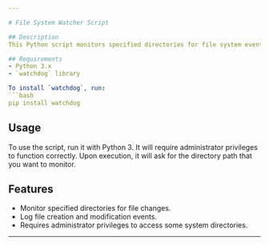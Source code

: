 ```yaml
---

# File System Watcher Script

## Description
This Python script monitors specified directories for file system events such as file creation and modification. It uses the `watchdog` library to keep track of filesystem changes. When a file is created or modified, the script logs these events.

## Requirements
- Python 3.x
- `watchdog` library

To install `watchdog`, run:
```bash
pip install watchdog
```

## Usage
To use the script, run it with Python 3. It will require administrator privileges to function correctly. Upon execution, it will ask for the directory path that you want to monitor.

## Features
- Monitor specified directories for file changes.
- Log file creation and modification events.
- Requires administrator privileges to access some system directories.

---
```

